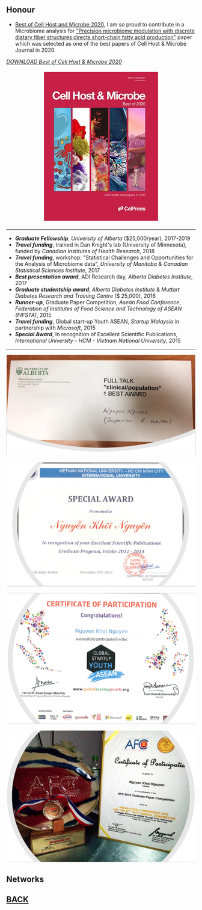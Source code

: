 ## Honour
- [Best of Cell Host and Microbe 2020](https://info.cell.com/best-of-cell-host-and-microbe-2020?utm_campaign=STMJ_143399_CP_PROM&utm_medium=email&utm_acid=136411560&SIS_ID=&dgcid=STMJ_143399_CP_PROM&CMX_ID=&utm_in=DM179763&utm_source=AC_), I am so proud to contribute in a Microbiome analysis for ["Precision microbiome modulation with discrete diatary fiber structures directs short-chain fatty acid production"](https://www.sciencedirect.com/science/article/pii/S1931312820300457) paper which was selected as one of the best papers of Cell Host & Microbe Journal in 2020. 

[_DOWNLOAD Best of Cell Host & Microbe 2020_](https://info.cell.com/best-of-cell-host-and-microbe-2020?utm_campaign=STMJ_143399_CP_PROM&utm_medium=email&utm_acid=136411560&SIS_ID=&dgcid=STMJ_143399_CP_PROM&CMX_ID=&utm_in=DM179763&utm_source=AC_)

<p align="center">
<img src="images/Cell2.png?raw=true"/>
</p> 


---

- **_Graduate Fellowship_**, _University of Alberta_ ($25,000/year),	2017-2019
- **_Travel funding_**, trained in Dan Knight's lab (University of Minnesota), funded by _Canadian Institutes of Health Research_,  2018
- **_Travel funding_**, workshop: "Statistical Challenges and Opportunities for the Analysis of Microbiome data", _University of Manitoba & Canadian Statistical Sciences Institute_, 2017
- **_Best presentation award_**, ADI Research day, _Alberta Diabetes Institute_, 2017
- **_Graduate studentship award_**, _Alberta Diabetes Institute_ & _Muttart Diabetes Research and Training Centre_ ($ 25,000),	2016
- **_Runner-up_**, Graduate Paper Competition, _Asean Food Conference_, _Federation of Institutes of Food Science and Technology of ASEAN (FIFSTA)_, 2015
- **_Travel funding_**, Global  start-up Youth ASEAN, _Startup Malaysia_ in partnership with _Microsoft_,  2015
- **_Special Award_**, In recognition of Excellent Scientific Publications, _International University - HCM - Vietnam National University_,  2015

---
    
<p align="center">
<img src="images/best_award.png?raw=true"/>
</p>   
    
<p align="center">
<img src="images/special_award.png?raw=true"/>
</p> 

<p align="center">
<img src="images/ASEAN.png?raw=true"/>
</p> 

<p align="center">
<img src="images/runner.png?raw=true"/>
</p> 

                     
## Networks




## [BACK](https://biokhoi.github.io/)
